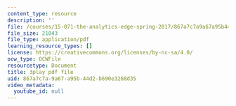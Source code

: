 ```yaml
---
content_type: resource
description: ''
file: /courses/15-071-the-analytics-edge-spring-2017/867a7c7a9a67a95b44d2b690e3268d35_FqiB9tmtdSc.pdf
file_size: 21043
file_type: application/pdf
learning_resource_types: []
license: https://creativecommons.org/licenses/by-nc-sa/4.0/
ocw_type: OCWFile
resourcetype: Document
title: 3play pdf file
uid: 867a7c7a-9a67-a95b-44d2-b690e3268d35
video_metadata:
  youtube_id: null
---
```

